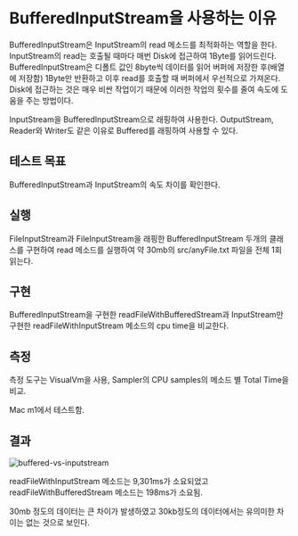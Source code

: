 # BufferedInputStream을 사용하는 이유
BufferedInputStream은 InputStream의 read 메소드를 최적화하는 역할을 한다. InputStream의 read는 호출될 때마다 매번 Disk에 접근하여 1Byte를 읽어드린다. BufferedInputStream은 디폴트 값인 8byte씩 데이터를 읽어 버퍼에 저장한 후(배열에 저장함) 1Byte만 반환하고 이후 read를 호출할 때 버퍼에서 우선적으로 가져온다. Disk에 접근하는 것은 매우 비싼 작업이기 때문에 이러한 작업의 횟수를 줄여 속도에 도움을 주는 방법이다.

InputStream을 BufferedInputStream으로 래핑하여 사용한다. OutputStream, Reader와 Writer도 같은 이유로 Buffered를 래핑하여 사용할 수 있다.

## 테스트 목표
BufferedInputStream과 InputStream의 속도 차이를 확인한다.

## 실행
FileInputStream과 FileInputStream을 래핑한 BufferedInputStream 두개의 클래스를 구현하여 read 메소드를 실행하여 약 30mb의 src/anyFile.txt 파일을 전체 1회 읽는다.

## 구현
BufferedInputStream을 구현한 readFileWithBufferedStream과 InputStream만 구현한 readFileWithInputStream 메소드의 cpu time을 비교한다.

## 측정
측정 도구는 VisualVm을 사용, Sampler의 CPU samples의 메소드 별 Total Time을 비교.

Mac m1에서 테스트함.

## 결과
![buffered-vs-inputstream](https://github.com/sunho-lee/Java-InputOutput/assets/27765412/217f9001-8c91-4c79-a175-f4fa37548530)

readFileWithInputStream 메소드는 9,301ms가 소요되었고 readFileWithBufferedStream 메소드는 198ms가 소요됨.

30mb 정도의 데이터는 큰 차이가 발생하였고 30kb정도의 데이터에서는 유의미한 차이는 없는 것으로 보인다.
